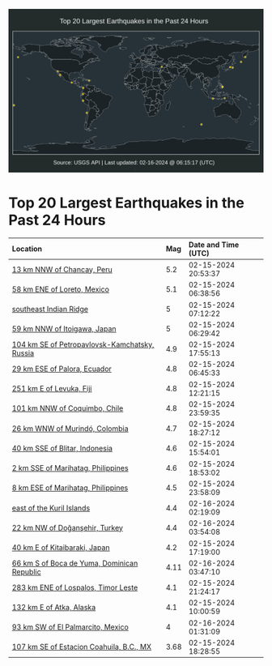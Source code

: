 ![Map](./map.png)

# Top 20 Largest Earthquakes in the Past 24 Hours

| Location | Mag | Date and Time (UTC) |
|:---|:---|:---|
| [13 km NNW of Chancay, Peru](https://earthquake.usgs.gov/earthquakes/eventpage/us7000lzhj) | 5.2 | 02-15-2024 20:53:37 |
| [58 km ENE of Loreto, Mexico](https://earthquake.usgs.gov/earthquakes/eventpage/us7000lzcc) | 5.1 | 02-15-2024 06:38:56 |
| [southeast Indian Ridge](https://earthquake.usgs.gov/earthquakes/eventpage/us7000lzck) | 5 | 02-15-2024 07:12:22 |
| [59 km NNW of Itoigawa, Japan](https://earthquake.usgs.gov/earthquakes/eventpage/us7000lzc9) | 5 | 02-15-2024 06:29:42 |
| [104 km SE of Petropavlovsk-Kamchatsky, Russia](https://earthquake.usgs.gov/earthquakes/eventpage/us7000lzgr) | 4.9 | 02-15-2024 17:55:13 |
| [29 km ESE of Palora, Ecuador](https://earthquake.usgs.gov/earthquakes/eventpage/us7000lzcf) | 4.8 | 02-15-2024 06:45:33 |
| [251 km E of Levuka, Fiji](https://earthquake.usgs.gov/earthquakes/eventpage/us7000lzef) | 4.8 | 02-15-2024 12:21:15 |
| [101 km NNW of Coquimbo, Chile](https://earthquake.usgs.gov/earthquakes/eventpage/us7000lzib) | 4.8 | 02-15-2024 23:59:35 |
| [26 km WNW of Murindó, Colombia](https://earthquake.usgs.gov/earthquakes/eventpage/us7000lzgv) | 4.7 | 02-15-2024 18:27:12 |
| [40 km SSE of Blitar, Indonesia](https://earthquake.usgs.gov/earthquakes/eventpage/us7000lzfn) | 4.6 | 02-15-2024 15:54:01 |
| [2 km SSE of Marihatag, Philippines](https://earthquake.usgs.gov/earthquakes/eventpage/us7000lzgx) | 4.6 | 02-15-2024 18:53:02 |
| [8 km ESE of Marihatag, Philippines](https://earthquake.usgs.gov/earthquakes/eventpage/us7000lzif) | 4.5 | 02-15-2024 23:58:09 |
| [east of the Kuril Islands](https://earthquake.usgs.gov/earthquakes/eventpage/us7000lzj2) | 4.4 | 02-16-2024 02:19:09 |
| [22 km NW of Doğanşehir, Turkey](https://earthquake.usgs.gov/earthquakes/eventpage/us7000lzjh) | 4.4 | 02-16-2024 03:54:08 |
| [40 km E of Kitaibaraki, Japan](https://earthquake.usgs.gov/earthquakes/eventpage/us7000lzgn) | 4.2 | 02-15-2024 17:19:00 |
| [66 km S of Boca de Yuma, Dominican Republic](https://earthquake.usgs.gov/earthquakes/eventpage/pr2024047000) | 4.11 | 02-16-2024 03:47:10 |
| [283 km ENE of Lospalos, Timor Leste](https://earthquake.usgs.gov/earthquakes/eventpage/us7000lzhv) | 4.1 | 02-15-2024 21:24:17 |
| [132 km E of Atka, Alaska](https://earthquake.usgs.gov/earthquakes/eventpage/us7000lzdx) | 4.1 | 02-15-2024 10:00:59 |
| [93 km SW of El Palmarcito, Mexico](https://earthquake.usgs.gov/earthquakes/eventpage/us7000lziz) | 4 | 02-16-2024 01:31:09 |
| [107 km SE of Estacion Coahuila, B.C., MX](https://earthquake.usgs.gov/earthquakes/eventpage/ci40670824) | 3.68 | 02-15-2024 18:28:55 |
